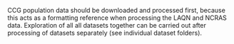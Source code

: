 CCG population data should be downloaded and processed first, because this acts as a formatting reference when processing the LAQN and NCRAS data.
Exploration of all all datasets together can be carried out after processing of datasets separately (see individual dataset folders).

